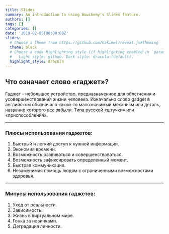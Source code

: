 ```yaml
---
title: Slides
summary: An introduction to using Wowchemy's Slides feature.
authors: []
tags: []
categories: []
date: '2019-02-05T00:00:00Z'
slides:
  # Choose a theme from https://github.com/hakimel/reveal.js#theming
  theme: black
  # Choose a code highlighting style (if highlighting enabled in `params.toml`)
  #   Light style: github. Dark style: dracula (default).
  highlight_style: dracula
---
```


## Что означает слово «гаджет»?


Гаджет - небольшое устройство, предназначенное для облегчения и усовершенствования жизни человека. Изначально слово gadget в английском обозначало какой-то малозначимый механизм или деталь, название которого  все забыли. Типа русской «штучки» или «приспособления». 

---

### Плюсы использования гаджетов:
1. Быстрый и легкий доступ к нужной информации. 
2. Экономия времени. 
3. Возможность развиваться и совершенствоваться. 
4. Возможность зафиксировать определенный момент. 
5. Быстрая коммуникация. 
6. Незаменимая помощь людям с ограниченными возможностями здоровья.

---

### Минусы использования гаджетов:
1. Уход от реальности. 
2. Зависимость. 
3. Жизнь в виртуальном мире. 
4. Гонка за новинками.
5. Деградация личности. 


